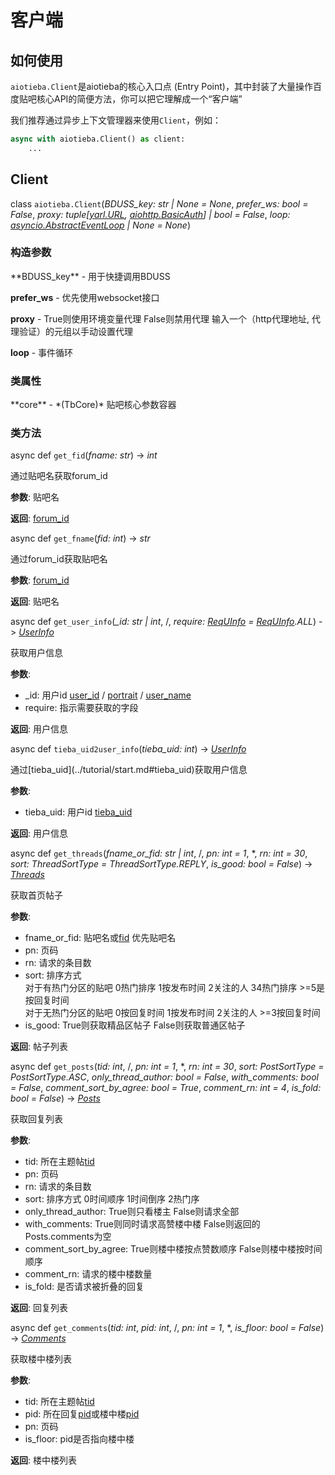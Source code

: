 # 客户端

## 如何使用

`aiotieba.Client`是aiotieba的核心入口点 (Entry Point)，其中封装了大量操作百度贴吧核心API的简便方法，你可以把它理解成一个“客户端”

我们推荐通过异步上下文管理器来使用`Client`，例如：

```python
async with aiotieba.Client() as client:
    ...
```

## Client

class `aiotieba.Client`(*BDUSS_key: str | None = None*, *prefer_ws: bool = False*, *proxy: tuple[[yarl.URL](https://yarl.aio-libs.org/en/latest/api.html#yarl.URL), [aiohttp.BasicAuth](https://docs.aiohttp.org/en/stable/client_reference.html#aiohttp.BasicAuth)] | bool = False*, *loop: [asyncio.AbstractEventLoop](https://docs.python.org/zh-cn/3/library/asyncio-eventloop.html#event-loop) | None = None*)

### 构造参数

<div class="docstring" markdown="1">
**BDUSS_key** - 用于快捷调用BDUSS

**prefer_ws** - 优先使用websocket接口

**proxy** - True则使用环境变量代理 False则禁用代理 输入一个（http代理地址, 代理验证）的元组以手动设置代理

**loop** - 事件循环
</div>

### 类属性

<div class="docstring" markdown="1">
**core** - *(TbCore)* 贴吧核心参数容器
</div>

### 类方法

async def `get_fid`(*fname: str*) -> *int*

<div class="docstring" markdown="1">
通过贴吧名获取forum_id

**参数**: 贴吧名

**返回**: [forum_id](../tutorial/start.md#forum_id)
</div>


async def `get_fname`(*fid: int*) -> *str*

<div class="docstring" markdown="1">
通过forum_id获取贴吧名

**参数**: [forum_id](../tutorial/start.md#forum_id)

**返回**: 贴吧名
</div>


async def `get_user_info`(*_id: str | int*, /, *require: [ReqUInfo](enum.md#requinfo) = [ReqUInfo](enum.md#requinfo).ALL*) -> *[UserInfo](classdef.md#userinfo)*

<div class="docstring" markdown="1">
获取用户信息

**参数**:

+ _id: 用户id [user_id](../tutorial/start.md#user_id) / [portrait](../tutorial/start.md#portrait) / [user_name](../tutorial/start.md#user_name)
+ require: 指示需要获取的字段

**返回**: 用户信息
</div>

async def `tieba_uid2user_info`(*tieba_uid: int*) -> *[UserInfo](classdef.md#userinfo)*

<div class="docstring" markdown="1">
通过[tieba_uid](../tutorial/start.md#tieba_uid)获取用户信息

**参数**:

+ tieba_uid: 用户id [tieba_uid](../tutorial/start.md#tieba_uid)

**返回**: 用户信息
</div>

async def `get_threads`(*fname_or_fid: str | int*, /, *pn: int = 1*, \*, *rn: int = 30*, *sort: ThreadSortType = ThreadSortType.REPLY*, *is_good: bool = False*) -> *[Threads](classdef.md#threads)*

<div class="docstring" markdown="1">
获取首页帖子

**参数**:

+ fname_or_fid: 贴吧名或[fid](../tutorial/start.md#forum_id) 优先贴吧名
+ pn: 页码
+ rn: 请求的条目数
+ sort: 排序方式<br>
  对于有热门分区的贴吧 0热门排序 1按发布时间 2关注的人 34热门排序 >=5是按回复时间<br>
  对于无热门分区的贴吧 0按回复时间 1按发布时间 2关注的人 >=3按回复时间
+ is_good: True则获取精品区帖子 False则获取普通区帖子

**返回**: 帖子列表
</div>

async def `get_posts`(*tid: int*, /, *pn: int = 1*, \*, *rn: int = 30*, *sort: PostSortType = PostSortType.ASC*, *only_thread_author: bool = False*, *with_comments: bool = False*, *comment_sort_by_agree: bool = True*, *comment_rn: int = 4*, *is_fold: bool = False*) -> *[Posts](classdef.md#posts)*

<div class="docstring" markdown="1">
获取回复列表

**参数**:

+ tid: 所在主题帖[tid](../tutorial/start.md#thread_id)
+ pn: 页码
+ rn: 请求的条目数
+ sort: 排序方式 0时间顺序 1时间倒序 2热门序
+ only_thread_author: True则只看楼主 False则请求全部
+ with_comments: True则同时请求高赞楼中楼 False则返回的Posts.comments为空
+ comment_sort_by_agree: True则楼中楼按点赞数顺序 False则楼中楼按时间顺序
+ comment_rn: 请求的楼中楼数量
+ is_fold: 是否请求被折叠的回复

**返回**: 回复列表
</div>

async def `get_comments`(*tid: int*, *pid: int*, /, *pn: int = 1*, \*, *is_floor: bool = False*) -> *[Comments](classdef.md#comments)*

<div class="docstring" markdown="1">
获取楼中楼列表

**参数**:

+ tid: 所在主题帖[tid](../tutorial/start.md#thread_id)
+ pid: 所在回复[pid](../tutorial/start.md#post_id)或楼中楼[pid](../tutorial/start.md#post_id)
+ pn: 页码
+ is_floor: pid是否指向楼中楼

**返回**: 楼中楼列表
</div>
